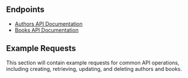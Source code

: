 
## Endpoints
- [Authors API Documentation](endpoints/authors.md)
- [Books API Documentation](endpoints/books.md)

## Example Requests
This section will contain example requests for common API operations, including creating, retrieving, updating, and deleting authors and books.

